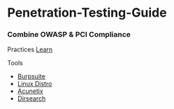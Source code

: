# Penetration-Testing-Guide
### Combine OWASP & PCI Compliance
Practices 
[Learn](https://www.hacksplaining.com/)

Tools
- [Burpsuite](https://portswigger.net/burp)
- [Linux Distro](https://www.kali.org/)
- [Acunetix](https://www.acunetix.com/)
- [Dirsearch](https://github.com/maurosoria/dirsearch)
